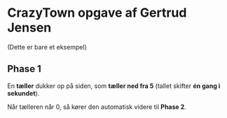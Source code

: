 # CrazyTown opgave af Gertrud Jensen

(Dette er bare et eksempel)

## Phase 1

En **tæller** dukker op på siden, som **tæller ned fra 5** (tallet skifter **én gang i sekundet**).

Når tælleren når 0, så kører den automatisk videre til **Phase 2**.
